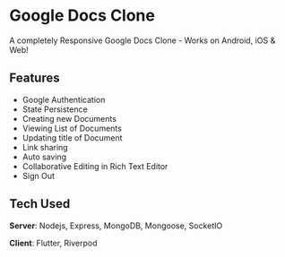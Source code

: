 # Google Docs Clone

A completely Responsive Google Docs Clone - Works on Android, iOS & Web! 

## Features
- Google Authentication
- State Persistence
- Creating new Documents
- Viewing List of Documents
- Updating title of Document
- Link sharing
- Auto saving
- Collaborative Editing in Rich Text Editor
- Sign Out

## Tech Used
**Server**: Nodejs, Express, MongoDB, Mongoose, SocketIO

**Client**: Flutter, Riverpod


